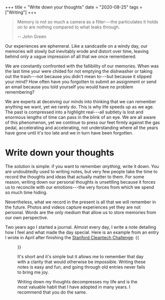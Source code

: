 +++
title = "Write down your thoughts"
date = "2020-08-25"
tags = ["Writing"]
+++

> Memory is not so much a camera as a filter---the particulates it holds on to are nothing compared to what leaks through.
> 
> -- John Green

<!--more-->

Our experiences are ephemeral. Like a sandcastle on a windy day, our memories will slowly but inevitably erode and distort over time, leaving behind only a vague impression of all that we once remembered.

We are constantly confronted with the fallibility of our memories. When was the last time your were chided for not emptying the dishwasher or taking out the trash---not because you didn't mean to---but because it slipped your mind? How often have you forgotten to submit an assignment or send an email because you told yourself you would have no problem remembering? 

We are experts at deceiving our minds into thinking that we can remember anything we want, yet we rarely do. This is why life speeds up as we age. The past is compressed into a highlight real---all subtlety is lost and enormous lengths of time can pass in the blink of an eye. We are all aware of this phenomenon, yet we continue to press our feet firmly against the gas pedal, accelerating and accelerating, not understanding where all the years have gone until it's too late and we in turn have been forgotten.

# Write down your thoughts

The solution is simple: if you want to remember *anything*, write it down. You are undoubtedly used to writing notes, but very few people take the time to record the thoughts and ideas that actually matter to them. For some reason, writing down our personal thoughts is unsettling because it forces us to reconcile with our emotions---the very forces from which we spend so much time hiding. 

Nevertheless, what we record in the present is all that we will remember in the future. Photos and videos capture experiences yet they are not personal. Words are the only medium that allow us to store memories from our own perspective.

Two years ago I started a journal. Almost every day, I write a note detailing how I feel and what made the day special. Here is an example from an entry I wrote in April after finishing the [Stanford Cleantech Challenge](/posts/stanford-cleantech/):
{{<figure src="journal.png">}}

It's short and it's simple but it allows me to remember that day with a clarity that would otherwise be impossible. Writing these notes is easy and fun, and going through old entries never fails to bring me joy.

Writing down my thoughts decompresses my life and is the most valuable habit that I have adopted in many years. I recommend that you do the same.
